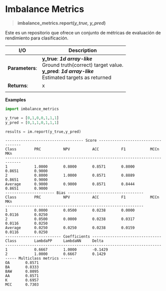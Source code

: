 # Imbalance Metrics

>**imbalance_metrics.report(_y_true, y_pred_)**

Este es un repositorio que ofrece un conjunto de métricas de evaluación de rendimiento para clasificación.

|I/O             | Description                                         |
|----------------| ----------------------------------------------------| 
|**Parameters**: |   **y_true**: **_1d array-like_**<br>Ground truth(correct) target value.<br>**y_pred**: **_1d array-like_**<br>Estimated targets as returned |
|**Returns**:        | x                                               |
| | |


**Examples**
```python
import imbalance_metrics

y_true = [0,1,0,0,1,1,1]
y_pred = [0,1,1,0,1,1,1]

results = im.report(y_true,y_pred)
```
```
----------------------------------- Score -----------------------------------
Class        PRC          NPV          ACC          F1           MCCn         MKn         
-----------------------------------------------------------------------------
1            1.0000       0.8000       0.8571       0.8000       0.8651       0.9000      
2            0.8000       1.0000       0.8571       0.8889       0.8651       0.9000      
Average      0.9000       0.9000       0.8571       0.8444       0.8651       0.9000      
---------------------- Bias ----------------------------------
Class        PRC          NPV          ACC          F1           MCCn         MKn         
--------------------------------------------------------------
1            0.0000       0.0500       0.0238       0.0000       0.0116       0.0250      
2            0.0500       0.0000       0.0238       0.0317       0.0116       0.0250      
Average      0.0250       0.0250       0.0238       0.0159       0.0116       0.0250      
------------------------- Coefficients -------------------------------
Class        LambdaPP     LambdaNN     Delta       
----------------------------------------------------------------------
1            0.6667       1.0000       -0.1429      
2            1.0000       0.6667       0.1429       
----- Multiclass metrics -----
OA       0.8571  
BA       0.8333  
BAW      0.8095  
AA       0.8571  
K        0.6957  
MCC      0.7303  
```